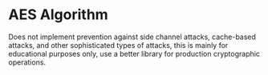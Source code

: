 # AES Algorithm

Does not implement prevention against side channel attacks, cache-based attacks, and other sophisticated types of attacks, this is mainly for educational purposes only, use a better library for production cryptographic operations.
 

